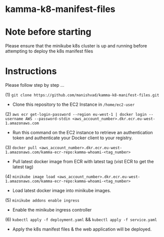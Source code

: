 # kamma-k8-manifest-files

# Note before starting 

Please ensure that the minikube k8s cluster is up and running before attempting to deploy the k8s manifest files



# Instructions

Please follow step by step ...

(1) `git clone https://github.com/manishvad/kamma-k8-manifest-files.git`

- Clone this repository to the EC2 Instance in `/home/ec2-user`

(2) `aws ecr get-login-password --region eu-west-1 | docker login --username AWS --password-stdin <aws_account_number>.dkr.ecr.eu-west-1.amazonaws.com`

- Run this command on the EC2 instance to retrieve an authentication token and authenticate your Docker client to your registry.

(3) `docker pull <aws_account_number>.dkr.ecr.eu-west-1.amazonaws.com/kamma-ecr-repo:kamma-whoami-<tag_number>`

- Pull latest docker image from ECR with latest tag (vist ECR to get the latest tag)

(4) `minikube image load <aws_account_number>.dkr.ecr.eu-west-1.amazonaws.com/kamma-ecr-repo:kamma-whoami-<tag_number>`

- Load latest docker image into minikube images.

(5) `minikube addons enable ingress`

- Enable the minikube ingress controller

(6) `kubectl apply -f deployment.yaml` && `kubectl apply -f service.yaml`

- Apply the k8s manifest files & the web application will be deployed.

